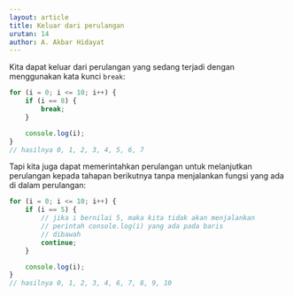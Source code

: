 ```yaml
---
layout: article
title: Keluar dari perulangan
urutan: 14
author: A. Akbar Hidayat
---
```


Kita dapat keluar dari perulangan yang sedang terjadi dengan menggunakan kata kunci `break`:

```javascript
for (i = 0; i <= 10; i++) {
    if (i == 8) {
        break;
    }

    console.log(i);
}
// hasilnya 0, 1, 2, 3, 4, 5, 6, 7
```

Tapi kita juga dapat memerintahkan perulangan untuk melanjutkan perulangan kepada tahapan berikutnya tanpa menjalankan fungsi yang ada di dalam perulangan:

```javascript
for (i = 0; i <= 10; i++) {
    if (i == 5) {
        // jika i bernilai 5, maka kita tidak akan menjalankan
        // perintah console.log(i) yang ada pada baris
        // dibawah
        continue;
    }

    console.log(i);
}
// hasilnya 0, 1, 2, 3, 4, 6, 7, 8, 9, 10
```